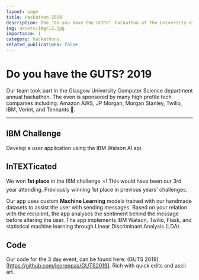 ```yaml
---
layout: page
title: Hackathon 2019
description: The 'Do you have the GUTS?' hackathon at the University of Glasgow.
img: assets/img/12.jpg
importance: 1
category: hackathons
related_publications: false
---
```


# Do you have the GUTS? 2019

Our team took part in the Glasgow University Computer Science department annual hackathon. The even is sponsored by many high profile tech companies including: Amazon AWS, JP Morgan, Morgan Stanley, Twilio, IBM, Verint, and Tennants :beer:.

----

## IBM Challenge
Develop a user application using the IBM Watson AI api.

## InTEXTicated
We won **1st place** in the IBM challenge :star:! This would have been our 3rd year attending. Previously winning 1st place in previous years' challenges.

Our app uses custom **Machine Learning** models trained with our handmade datasets to assist the user with sending messages. Based on your relation with the recipient, the app analyses the sentiment behind the message before altering the user. The app implements IBM Watson, Twilio, Flask, and statistical machine learning through Linear Discriminant Analysis (LDA).

## Code
Our code for the 3 day event, can be found here: (GUTS 2019)[https://github.com/leoreppas/GUTS2019]. Rich with quick edits and ascii art.